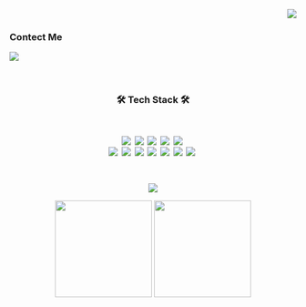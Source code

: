 <p align = right>
  <a href="https://hits.seeyoufarm.com">
    <img src="https://hits.seeyoufarm.com/api/count/incr/badge.svg?url=https%3A%2F%2Fgithub.com%2Fjeus1112%2Fhit-counter&count_bg=%2373BCE5&title_bg=%23555555&icon=&icon_color=%23E7E7E7&title=hits&edge_flat=false"/>
  </a>
</p>
<h3><b>Contect Me</h3>
<p>
<img src="https://img.shields.io/badge/jaewshim94@gmail.com-ea4335?style=flat-square&logo=gmail&logoColor=white&link=mailto:jaewshim94@gmail.com"/></a>&nbsp
<!-- <img src="https://img.shields.io/badge/Jeus-ffcd00?style=flat-square&logo=kakaotalk&logoColor=white&link=https://open.kakao.com/o/ssWwMAEd"/></a>&nbsp -->
</p>
<br>
<h3 align = center><b>🛠 Tech Stack 🛠</h3><br>
<p align = center>
    <img src="https://img.shields.io/badge/Java-007396?style=flat-square&logo=Java&logoColor=white"/></a>&nbsp
    <img src="https://img.shields.io/badge/Spring-6db33f?style=flat-square&logo=spring&logoColor=white"/></a>&nbsp
    <img src="https://img.shields.io/badge/Spring Boot-6db33f?style=flat-square&logo=springboot&logoColor=white"/></a>&nbsp
    <img src="https://img.shields.io/badge/Spring Security-6db33f?style=flat-square&logo=springsecurity&logoColor=white"/></a>&nbsp
    <img src="https://img.shields.io/badge/MySQL-4479A1?style=flat-square&logo=mysql&logoColor=white"/></a>&nbsp
    <br>
    <img src="https://img.shields.io/badge/JavaScript-F7DF1E?style=flat-square&logo=javascript&logoColor=white"/></a>&nbsp
    <img src="https://img.shields.io/badge/Vue.js-4fc08d?style=flat-square&logo=vue.js&logoColor=white"/></a>&nbsp
    <img src="https://img.shields.io/badge/Html5-e34f26?style=flat-square&logo=html5&logoColor=white"/></a>&nbsp
    <img src="https://img.shields.io/badge/CSS3-1572b6?style=flat-square&logo=css3&logoColor=white"/></a>&nbsp
    <img src="https://img.shields.io/badge/AWS-232f3e?style=flat-square&logo=amazonaws&logoColor=white"/></a>&nbsp
    <img src="https://img.shields.io/badge/Ubuntu-e95420?style=flat-square&logo=ubuntu&logoColor=white"/></a>&nbsp
    <img src="https://img.shields.io/badge/Docker-2496ed?style=flat-square&logo=docker&logoColor=white"/></a>&nbsp
    <br>
    <!-- <img src="https://img.shields.io/badge/Android-3ddc84?style=flat-square&logo=android&logoColor=white"/></a>&nbsp
    <img src="https://img.shields.io/badge/Android Studio-3ddc84?style=flat-square&logo=androidstudio&logoColor=white"/></a>&nbsp
    <img src="https://img.shields.io/badge/NFC-002e5f?style=flat-square&logo=nfc&logoColor=white"/></a>&nbsp
    <img src="https://img.shields.io/badge/Arduino-00979d?style=flat-square&logo=arduino&logoColor=white"/></a>&nbsp
    <br>
    <img src="https://img.shields.io/badge/IntelliJ IDEA-000000?style=flat-square&logo=intellijidea&logoColor=white"/></a>&nbsp
    <img src="https://img.shields.io/badge/Eclipse IDE-2c2255?style=flat-square&logo=eclipseide&logoColor=white"/></a>&nbsp
    <img src="https://img.shields.io/badge/Visual Studio Code-007acc?style=flat-square&logo=visualstudiocode&logoColor=white"/></a>&nbsp
    <img src="https://img.shields.io/badge/Visual Studio-5c2d91?style=flat-square&logo=visualstudio&logoColor=white"/></a>&nbsp -->
</p>
<br>
<p align=center>
  <img src="http://mazassumnida.wtf/api/v2/generate_badge?boj=jeus">
</p>
<p align=center>
  <img src="https://github-readme-stats.vercel.app/api/top-langs/?username=jeus1112&layout=compact&hide=scss,less&langs_count=5" height="170">
  <img src="https://github-readme-stats.vercel.app/api?username=jeus1112&bg_color=30,e96443,904e95&title_color=fff&text_color=fff" height="170">
</p>

<!--
**jeus1112/jeus1112** is a ✨ _special_ ✨ repository because its `README.md` (this file) appears on your GitHub profile.

Here are some ideas to get you started:

- 🔭 I’m currently working on ...
- 🌱 I’m currently learning ...
- 👯 I’m looking to collaborate on ...
- 🤔 I’m looking for help with ...
- 💬 Ask me about ...
- 📫 How to reach me: ...
- 😄 Pronouns: ...
- ⚡ Fun fact: ...
-->
